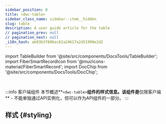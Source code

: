 ```yaml
---
sidebar_position: 0
title: <dwc-table>
sidebar_class_name: sidebar--item__hidden
slug: table
description: A user guide article for the table
// pagination_prev: null
// pagination_next: null
_i18n_hash: ab03b3f806ac82a24617a2d51990e2d2
---
```

import TableBuilder from '@site/src/components/DocsTools/TableBuilder';
import FiberSmartRecordIcon from '@mui/icons-material/FiberSmartRecord';
import DocChip from '@site/src/components/DocsTools/DocChip';

<DocChip chip='shadow' />

<br />

:::info 客户端组件
本节概述**`<dwc-table>`**组件的样式信息。该组件是**仅限客户端** - 不能单独通过API实例化，但可以作为API组件的一部分。
:::

## 样式 {#styling}

<TableBuilder name="dwc-table" clientComponent />
